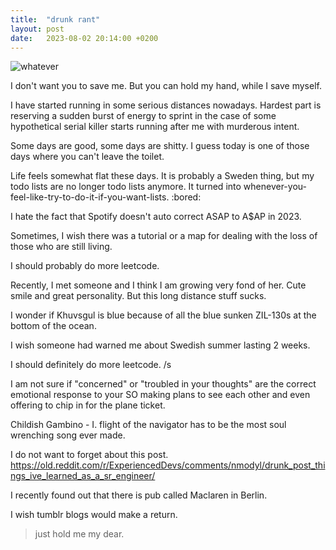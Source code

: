 ```yaml
---
title:  "drunk rant"
layout: post
date:   2023-08-02 20:14:00 +0200
---
```

![whatever](/tushig-rants/assets/whatever.gif)

I don't want you to save me. But you can hold my hand, while I save myself.

I have started running in some serious distances nowadays. Hardest part is reserving a sudden burst of energy to sprint in the case of some hypothetical serial killer starts running after me with murderous intent. 

Some days are good, some days are shitty. I guess today is one of those days where you can't leave the toilet.

Life feels somewhat flat these days. It is probably a Sweden thing, but my todo lists are no longer todo lists anymore. It turned into whenever-you-feel-like-try-to-do-it-if-you-want-lists. :bored:

I hate the fact that Spotify doesn't auto correct ASAP to A$AP in 2023.

Sometimes, I wish there was a tutorial or a map for dealing with the loss of those who are still living. 

I should probably do more leetcode.

Recently, I met someone and I think I am growing very fond of her. Cute smile and great personality. But this long distance stuff sucks.

I wonder if Khuvsgul is blue because of all the blue sunken ZIL-130s at the bottom of the ocean.

I wish someone had warned me about Swedish summer lasting 2 weeks.

I should definitely do more leetcode. /s

I am not sure if "concerned" or "troubled in your thoughts" are the correct emotional response to your SO making plans to see each other and even offering to chip in for the plane ticket.

Childish Gambino - I. flight of the navigator has to be the most soul wrenching song ever made.

I do not want to forget about this post. https://old.reddit.com/r/ExperiencedDevs/comments/nmodyl/drunk_post_things_ive_learned_as_a_sr_engineer/

I recently found out that there is pub called Maclaren in Berlin.

I wish tumblr blogs would make a return.

> just hold me my dear.